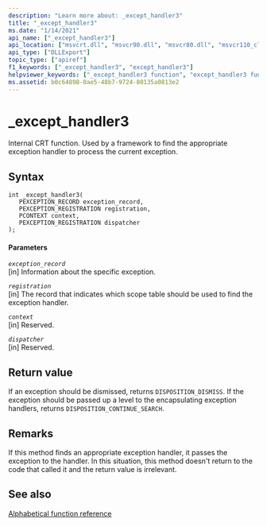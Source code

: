 ```yaml
---
description: "Learn more about: _except_handler3"
title: "_except_handler3"
ms.date: "1/14/2021"
api_name: ["_except_handler3"]
api_location: ["msvcrt.dll", "msvcr90.dll", "msvcr80.dll", "msvcr110_clr0400.dll", "msvcr120.dll", "msvcr100.dll", "msvcr110.dll", "api-ms-win-crt-private-l1-1-0.dll"]
api_type: ["DLLExport"]
topic_type: ["apiref"]
f1_keywords: ["_except_handler3", "except_handler3"]
helpviewer_keywords: ["_except_handler3 function", "except_handler3 function"]
ms.assetid: b0c64898-0ae5-48b7-9724-80135a0813e2
---
```

# _except_handler3

Internal CRT function. Used by a framework to find the appropriate exception handler to process the current exception.

## Syntax

```
int _except_handler3(
   PEXCEPTION_RECORD exception_record,
   PEXCEPTION_REGISTRATION registration,
   PCONTEXT context,
   PEXCEPTION_REGISTRATION dispatcher
);
```

#### Parameters

*`exception_record`*\
[in] Information about the specific exception.

*`registration`*\
[in] The record that indicates which scope table should be used to find the exception handler.

*`context`*\
[in] Reserved.

*`dispatcher`*\
[in] Reserved.

## Return value

If an exception should be dismissed, returns `DISPOSITION_DISMISS`. If the exception should be passed up a level to the encapsulating exception handlers, returns `DISPOSITION_CONTINUE_SEARCH`.

## Remarks

If this method finds an appropriate exception handler, it passes the exception to the handler. In this situation, this method doesn't return to the code that called it and the return value is irrelevant.

## See also

[Alphabetical function reference](./reference/crt-alphabetical-function-reference.md)
